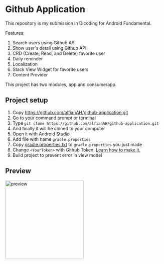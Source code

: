 # Github Application

This repository is my submission in Dicoding for Android Fundamental.

Features:
1. Search users using Github API
2. Show user's detail using Github API
3. CRD (Create, Read, and Delete) favorite user
4. Daily reminder
5. Localization
6. Stack View Widget for favorite users
7. Content Provider

This project has two modules, app and consumerapp.

## Project setup
1. Copy https://github.com/alfianAH/github-application.git
2. Go to your command prompt or terminal
3. Type ```git clone https://github.com/alfianAH/github-application.git```
4. And finally it will be cloned to your computer
5. Open it with Android Studio
6. Add file with name `gradle.properties`
7. Copy [gradle.properties.txt](gradle.properties.txt) to `gradle.properties` you just made
8. Change `<YourToken>` with Github Token. [Learn how to make it.](https://www.dicoding.com/blog/apa-itu-rate-limit-pada-github-api/)
7. Build project to prevent error in view model

## Preview

<img src="images/preview.gif" alt="preview" width="250px">